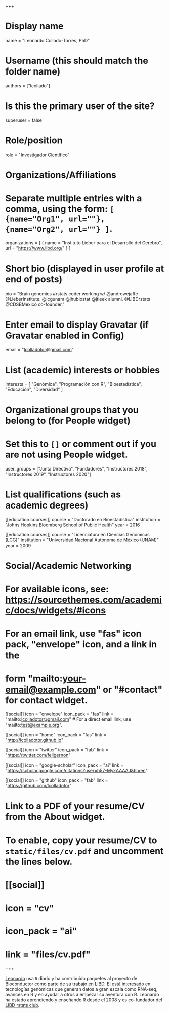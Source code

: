 +++
# Display name
name = "Leonardo Collado-Torres, PhD"

# Username (this should match the folder name)
authors = ["lcollado"]

# Is this the primary user of the site?
superuser = false

# Role/position
role = "Investigador Científico"

# Organizations/Affiliations
#   Separate multiple entries with a comma, using the form: `[ {name="Org1", url=""}, {name="Org2", url=""} ]`.
organizations = [ { name = "Instituto Lieber para el Desarrollo del Cerebro", url = "https://www.libd.org/" } ]

# Short bio (displayed in user profile at end of posts)
bio = "Brain genomics #rstats coder working w/ @andrewejaffe @LieberInstitute. @lcgunam @jhubiostat @jtleek alumni. @LIBDrstats @CDSBMexico co-founder."

# Enter email to display Gravatar (if Gravatar enabled in Config)
email = "lcolladotor@gmail.com"

# List (academic) interests or hobbies
interests = [
  "Genómica",
  "Programación con R",
  "Bioestadística",
  "Educación",
  "Diversidad"
]

# Organizational groups that you belong to (for People widget)
#   Set this to `[]` or comment out if you are not using People widget.
user_groups = ["Junta Directiva", "Fundadores", "Instructores 2018", "Instructores 2019", "Instructores 2020"]

# List qualifications (such as academic degrees)
[[education.courses]]
  course = "Doctorado en Bioestadística"
  institution = "Johns Hopkins Bloomberg School of Public Health"
  year = 2016

[[education.courses]]
  course = "Licenciatura en Ciencias Genómicas (LCG)"
  institution = "Universidad Nacional Autónoma de México (UNAM)"
  year = 2009

# Social/Academic Networking
# For available icons, see: https://sourcethemes.com/academic/docs/widgets/#icons
#   For an email link, use "fas" icon pack, "envelope" icon, and a link in the
#   form "mailto:your-email@example.com" or "#contact" for contact widget.

[[social]]
  icon = "envelope"
  icon_pack = "fas"
  link = "mailto:lcolladotor@gmail.com"  # For a direct email link, use "mailto:test@example.org".

[[social]]
  icon = "home"
  icon_pack = "fas"
  link = "http://lcolladotor.github.io"
  
[[social]]
  icon = "twitter"
  icon_pack = "fab"
  link = "https://twitter.com/fellgernon"

[[social]]
  icon = "google-scholar"
  icon_pack = "ai"
  link = "https://scholar.google.com/citations?user=h57-MykAAAAJ&hl=en"

[[social]]
  icon = "github"
  icon_pack = "fab"
  link = "https://github.com/lcolladotor"

# Link to a PDF of your resume/CV from the About widget.
# To enable, copy your resume/CV to `static/files/cv.pdf` and uncomment the lines below.
# [[social]]
#   icon = "cv"
#   icon_pack = "ai"
#   link = "files/cv.pdf"

+++

[Leonardo](http://lcolladotor.github.io/) usa `R` diario y ha contribuido paquetes al proyecto de Bioconductor como parte de su trabajo en [LIBD](https://www.libd.org/). El está interesado en tecnologías genómicas que generan datos a gran escala como RNA-seq, avances en R y en ayudar a otros a empezar su aventura con R. Leonardo ha estado aprendiendo y enseñando R desde el 2008 y es co-fundador del [LIBD rstats club](http://research.libd.org/rstatsclub/#.XKVLJetKi50). 
